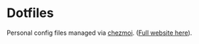 # Dotfiles

Personal config files managed via [chezmoi](https://github.com/twpayne/chezmoi).  ([Full website here](https://www.chezmoi.io/)).

